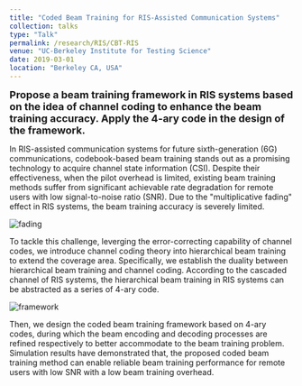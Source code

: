 ```yaml
---
title: "Coded Beam Training for RIS-Assisted Communication Systems"
collection: talks
type: "Talk"
permalink: /research/RIS/CBT-RIS
venue: "UC-Berkeley Institute for Testing Science"
date: 2019-03-01
location: "Berkeley CA, USA"
---
```


<font size = 4><b>Propose a beam training framework in RIS systems based on the idea of channel coding to enhance the beam training accuracy. Apply the 4-ary code in the design of the framework.</b></font>

<p></p>

In RIS-assisted communication systems for future sixth-generation (6G) communications, codebook-based beam training stands out as a promising technology to acquire channel state information (CSI). Despite their effectiveness, when the pilot overhead is limited, existing beam training methods suffer from significant achievable rate degradation for remote users with low signal-to-noise ratio (SNR). Due to the "multiplicative fading" effect in RIS systems, the beam training accuracy is severely limited.

![fading](https://hericenes.github.io/yuhaochen.github.io/images/CBT-1.png)

To tackle this challenge, leverging the error-correcting capability of channel codes, we introduce channel coding theory into hierarchical beam training to extend the coverage area. Specifically, we establish the duality between hierarchical beam training and channel coding. According to the cascaded channel of RIS systems, the hierarchical beam training in RIS systems can be abstracted as a series of 4-ary code. 

![framework](https://hericenes.github.io/yuhaochen.github.io/images/CBT-2.png)

Then, we design the coded beam training framework based on 4-ary codes, during which the beam encoding and decoding processes are refined respectively to better accommodate to the beam training problem. Simulation results have demonstrated that, the proposed coded beam training method can enable reliable beam training performance for remote users with low SNR with a low beam training overhead.


